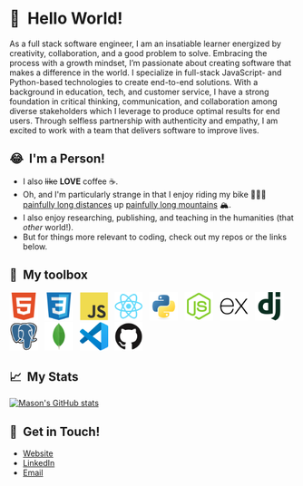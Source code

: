# 👋 &nbsp;Hello World!

As a full stack software engineer, I am an insatiable learner energized by creativity, collaboration, and a good problem to solve. Embracing the process with a growth mindset, I’m passionate about creating software that makes a difference in the world. I specialize in full-stack JavaScript- and Python-based technologies to create end-to-end solutions. With a background in education, tech, and customer service, I have a strong foundation in critical thinking, communication, and collaboration among diverse stakeholders which I leverage to produce optimal results for end users. Through selfless partnership with authenticity and empathy, I am excited to work with a team that delivers software to improve lives.

## 😂 &nbsp;I'm a Person!
- I also ~~like~~ **LOVE** coffee ☕️. 
- Oh, and I'm particularly strange in that I enjoy riding my bike 🚴🏻‍♂️ <a href="https://www.strava.com/activities/6089368002">painfully long distances</a> up <a href="https://www.strava.com/activities/4177904179">painfully long mountains</a> 🏔.
- I also enjoy researching, publishing, and teaching in the humanities (that *other* world!). 
- But for things more relevant to coding, check out my repos or the links below.

## 🧰 &nbsp;My toolbox <!-- Credit to Cyris (https://github.com/CyrisXD) for this feature -->

<img  src="https://raw.githubusercontent.com/devicons/devicon/1119b9f84c0290e0f0b38982099a2bd027a48bf1/icons/html5/html5-plain.svg" alt="HTML5" width="50" height="50"/> &nbsp;
<img  src="https://raw.githubusercontent.com/devicons/devicon/1119b9f84c0290e0f0b38982099a2bd027a48bf1/icons/css3/css3-original.svg" alt="CSS3" width="50" height="50"/> &nbsp;
<img  src="https://raw.githubusercontent.com/devicons/devicon/1119b9f84c0290e0f0b38982099a2bd027a48bf1/icons/javascript/javascript-original.svg" alt="JavaScript" width="50" height="50"/> &nbsp;
<img  src="https://raw.githubusercontent.com/devicons/devicon/1119b9f84c0290e0f0b38982099a2bd027a48bf1/icons/react/react-original.svg" alt="ReactJS" width="50" height="50"/> &nbsp;
<img  src="https://raw.githubusercontent.com/devicons/devicon/1119b9f84c0290e0f0b38982099a2bd027a48bf1/icons/python/python-original.svg" alt="Python" width="50" height="50"/> &nbsp;
<img  src="https://raw.githubusercontent.com/devicons/devicon/1119b9f84c0290e0f0b38982099a2bd027a48bf1/icons/nodejs/nodejs-plain.svg" alt="NodeJS" width="50" height="50"/> &nbsp;
<img  src="https://raw.githubusercontent.com/devicons/devicon/1119b9f84c0290e0f0b38982099a2bd027a48bf1/icons/express/express-original.svg" alt="ExpressJS" width="50" height="50"/> &nbsp; 
<img  src="https://raw.githubusercontent.com/devicons/devicon/1119b9f84c0290e0f0b38982099a2bd027a48bf1/icons/django/django-plain.svg" alt="Django" width="50" height="50"/> &nbsp;
<img  src="https://raw.githubusercontent.com/devicons/devicon/1119b9f84c0290e0f0b38982099a2bd027a48bf1/icons/postgresql/postgresql-original.svg" alt="Postgresql" width="50" height="50"/> &nbsp;
<img  src="https://raw.githubusercontent.com/devicons/devicon/1119b9f84c0290e0f0b38982099a2bd027a48bf1/icons/mongodb/mongodb-original.svg" alt="MongoDB" width="50" height="50"/> &nbsp;
<img  src="https://raw.githubusercontent.com/devicons/devicon/1119b9f84c0290e0f0b38982099a2bd027a48bf1/icons/vscode/vscode-original.svg" alt="VSCode" width="50" height="50"/> &nbsp;
<img  src="https://raw.githubusercontent.com/devicons/devicon/1119b9f84c0290e0f0b38982099a2bd027a48bf1/icons/github/github-original.svg" alt="Github" width="50" height="50"/> &nbsp;

## 📈 &nbsp;My Stats
[![Mason's GitHub stats](https://github-readme-stats.vercel.app/api?username=masomaster&show_icons=true&theme=tokyonight)](https://github.com/anuraghazra/github-readme-stats)


## 🎉 &nbsp;Get in Touch!
- <a href="http://masonlancaster.com/">Website</a>
- <a href="https://www.linkedin.com/in/masonlancaster/">LinkedIn</a>
- <a href="mailto: masonlancaster@protonmail.com">Email</a>
